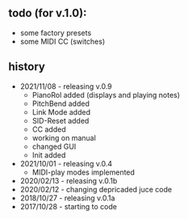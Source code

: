 todo (for v.1.0):
-----
- some factory presets
- some MIDI CC (switches)

history
-------
- 2021/11/08 - releasing v.0.9
  - PianoRol added (displays and playing notes)
  - PitchBend added
  - Link Mode added
  - SID-Reset added
  - CC added
  - working on manual
  - changed GUI
  - Init added
- 2021/10/01 - releasing v.0.4
  - MIDI-play modes implemented
- 2020/02/13 - releasing v.0.1b
- 2020/02/12 - changing depricaded juce code
- 2018/10/27 - releasing v.0.1a
- 2017/10/28 - starting to code